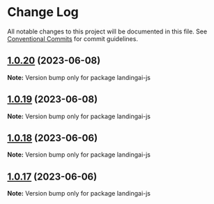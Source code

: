 # Change Log

All notable changes to this project will be documented in this file.
See [Conventional Commits](https://conventionalcommits.org) for commit guidelines.

## [1.0.20](https://github.com/landing-ai/landingai-js/compare/v1.0.19...v1.0.20) (2023-06-08)

**Note:** Version bump only for package landingai-js





## [1.0.19](https://github.com/landing-ai/landingai-js/compare/v1.0.18...v1.0.19) (2023-06-08)

**Note:** Version bump only for package landingai-js





## [1.0.18](https://github.com/landing-ai/landingai-js/compare/v1.0.17...v1.0.18) (2023-06-06)

**Note:** Version bump only for package landingai-js





## [1.0.17](https://github.com/landing-ai/landingai-js/compare/v1.0.16...v1.0.17) (2023-06-06)

**Note:** Version bump only for package landingai-js

